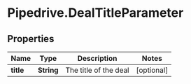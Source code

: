 # Pipedrive.DealTitleParameter

## Properties

Name | Type | Description | Notes
------------ | ------------- | ------------- | -------------
**title** | **String** | The title of the deal | [optional] 


